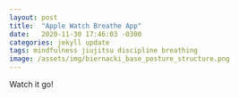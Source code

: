 ```yaml
---
layout: post
title:  "Apple Watch Breathe App"
date:   2020-11-30 17:46:03 -0300
categories: jekyll update
tags: mindfulness jiujitsu discipline breathing
image: /assets/img/biernacki_base_posture_structure.png
---
```


Watch it go!
